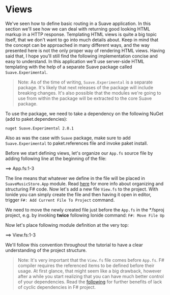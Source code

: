 # Views

We've seen how to define basic routing in a Suave application. 
In this section we'll see how we can deal with returning good looking HTML markup in a HTTP response.
Templating HTML views is quite a big topic itself, that we don't want to go into much details about.
Keep in mind that the concept can be approached in many different ways, and the way presented here is not the only proper way of rendering HTML views.
Having said that, I hope you'll still find the following implementation concise and easy to understand.
In this application we'll use server-side HTML templating with the help of a separate Suave package called `Suave.Experimental`.

> Note: As of the time of writing, `Suave.Experimental` is a separate package. It's likely that next releases of the package will include breaking changes. It's also possible that the modules we're going to use from within the package will be extracted to the core Suave package.

To use the package, we need to take a dependency on the following NuGet (add to paket.dependencies):

```nuget Suave.Experimental 2.0.1```

Also as was the case with `Suave` package, make sure to add `Suave.Experimental` to paket.references file and invoke paket install.

Before we start defining views, let's organize our `App.fs` source file by adding following line at the beginning of the file:

==> App.fs:1-3

The line means that whatever we define in the file will be placed in `SuaveMusicStore.App` module.
Read [here](http://fsharpforfunandprofit.com/posts/recipe-part3/) for more info about organizing and structuring F# code.
Now let's add a new file `View.fs` to the project. With Ionide you can simply create the file and then having it open in editor, trigger `F#: Add Current File To Project` command.

We need to move the newly created file just before the `App.fs` in the \*.fsproj project, e.g. by invoking **twice** following Ionide command: `F#: Move File Up`

Now let's place following module definition at the very top:

==> View.fs:1-3

We'll follow this convention throughout the tutorial to have a clear understanding of the project structure.

> Note: It's very important that the `View.fs` file comes before `App.fs`. F# compiler requires the referenced items to be defined before their usage. At first glance, that might seem like a big drawback, however after a while you start realizing that you can have much better control of your dependencies. Read the [following](http://fsharpforfunandprofit.com/posts/cyclic-dependencies/) for further benefits of lack of cyclic dependencies in F# project.
